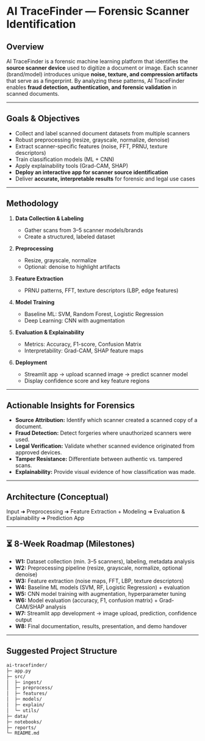 #  AI TraceFinder — Forensic Scanner Identification  

##  Overview  
AI TraceFinder is a forensic machine learning platform that identifies the **source scanner device** used to digitize a document or image. Each scanner (brand/model) introduces unique **noise, texture, and compression artifacts** that serve as a fingerprint. By analyzing these patterns, AI TraceFinder enables **fraud detection, authentication, and forensic validation** in scanned documents.  

---

##  Goals & Objectives  
- Collect and label scanned document datasets from multiple scanners  
- Robust preprocessing (resize, grayscale, normalize, denoise)  
- Extract scanner-specific features (noise, FFT, PRNU, texture descriptors)  
- Train classification models (ML + CNN)  
- Apply explainability tools (Grad-CAM, SHAP)  
- **Deploy an interactive app for scanner source identification**  
- Deliver **accurate, interpretable results** for forensic and legal use cases  

---

##  Methodology 
1. **Data Collection & Labeling**  
   - Gather scans from 3–5 scanner models/brands  
   - Create a structured, labeled dataset  

2. **Preprocessing**  
   - Resize, grayscale, normalize  
   - Optional: denoise to highlight artifacts  

3. **Feature Extraction**  
   - PRNU patterns, FFT, texture descriptors (LBP, edge features)  

4. **Model Training**  
   - Baseline ML: SVM, Random Forest, Logistic Regression  
   - Deep Learning: CNN with augmentation  

5. **Evaluation & Explainability**  
   - Metrics: Accuracy, F1-score, Confusion Matrix  
   - Interpretability: Grad-CAM, SHAP feature maps  

6. **Deployment**  
   - Streamlit app → upload scanned image → predict scanner model  
   - Display confidence score and key feature regions  

---

##  Actionable Insights for Forensics  
- **Source Attribution:** Identify which scanner created a scanned copy of a document.  
- **Fraud Detection:** Detect forgeries where unauthorized scanners were used.  
- **Legal Verification:** Validate whether scanned evidence originated from approved devices.  
- **Tamper Resistance:** Differentiate between authentic vs. tampered scans.  
- **Explainability:** Provide visual evidence of how classification was made.  

---

##  Architecture (Conceptual)  
Input ➜ Preprocessing ➜ Feature Extraction + Modeling ➜ Evaluation & Explainability ➜ Prediction App  

---

## ⏳ 8-Week Roadmap (Milestones)  
- **W1:** Dataset collection (min. 3–5 scanners), labeling, metadata analysis  
- **W2:** Preprocessing pipeline (resize, grayscale, normalize, optional denoise)  
- **W3:** Feature extraction (noise maps, FFT, LBP, texture descriptors)  
- **W4:** Baseline ML models (SVM, RF, Logistic Regression) + evaluation  
- **W5:** CNN model training with augmentation, hyperparameter tuning  
- **W6:** Model evaluation (accuracy, F1, confusion matrix) + Grad-CAM/SHAP analysis  
- **W7:** Streamlit app development → image upload, prediction, confidence output  
- **W8:** Final documentation, results, presentation, and demo handover  

---

##  Suggested Project Structure  
```bash
ai-tracefinder/
├─ app.py              
├─ src/
│  ├─ ingest/           
│  ├─ preprocess/        
│  ├─ features/          
│  ├─ models/            
│  ├─ explain/           
│  └─ utils/             
├─ data/                 
├─ notebooks/            
├─ reports/              
└─ README.md
```
